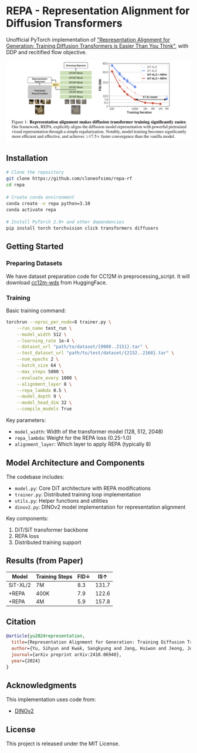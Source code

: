 # REPA - Representation Alignment for Diffusion Transformers 

Unofficial PyTorch implementation of ["Representation Alignment for Generation: Training Diffusion Transformers is Easier Than You Think"](https://arxiv.org/abs/2410.06940), with DDP and recitified flow objective.


<p align="center">
<img src="contents/image.png" alt="REPA overview diagram"/>
</p>

## Installation

```bash
# Clone the repository
git clone https://github.com/cloneofsimo/repa-rf
cd repa

# Create conda environment
conda create -n repa python=3.10
conda activate repa

# Install PyTorch 2.0+ and other dependencies
pip install torch torchvision click transformers diffusers
```

## Getting Started

### Preparing Datasets

We have dataset preparation code for CC12M in preprocessing_script. It will download [cc12m-wds](https://huggingface.co/datasets/pixparse/cc12m-wds) from HuggingFace.

### Training

Basic training command:

```bash
torchrun --nproc_per_node=8 trainer.py \
    --run_name test_run \
    --model_width 512 \
    --learning_rate 1e-4 \
    --dataset_url "path/to/dataset/{0000..2151}.tar" \
    --test_dataset_url "path/to/test/dataset/{2152..2168}.tar" \
    --num_epochs 2 \
    --batch_size 64 \
    --max_steps 5000 \
    --evaluate_every 1000 \
    --alignment_layer 8 \
    --repa_lambda 0.5 \
    --model_depth 9 \
    --model_head_dim 32 \
    --compile_models True
```

Key parameters:
- `model_width`: Width of the transformer model (128, 512, 2048)
- `repa_lambda`: Weight for the REPA loss (0.25-1.0)
- `alignment_layer`: Which layer to apply REPA (typically 8)


## Model Architecture and Components

The codebase includes:

- `model.py`: Core DiT architecture with REPA modifications
- `trainer.py`: Distributed training loop implementation
- `utils.py`: Helper functions and utilities
- `dinov2.py`: DINOv2 model implementation for representation alignment

Key components:
1. DiT/SiT transformer backbone 
2. REPA loss
3. Distributed training support

## Results (from Paper)

| Model | Training Steps | FID↓ | IS↑ |
|-------|---------------|------|------|
| SiT-XL/2 | 7M | 8.3 | 131.7 |
| +REPA | 400K | 7.9 | 122.6 |
| +REPA | 4M | 5.9 | 157.8 |

## Citation

```bibtex
@article{yu2024representation,
  title={Representation Alignment for Generation: Training Diffusion Transformers is Easier Than You Think},
  author={Yu, Sihyun and Kwak, Sangkyung and Jang, Huiwon and Jeong, Jongheon and Huang, Jonathan and Shin, Jinwoo and Xie, Saining},
  journal={arXiv preprint arXiv:2410.06940},
  year={2024}
}
```

## Acknowledgments

This implementation uses code from:
- [DINOv2](https://github.com/facebookresearch/dinov2)

## License

This project is released under the MIT License.